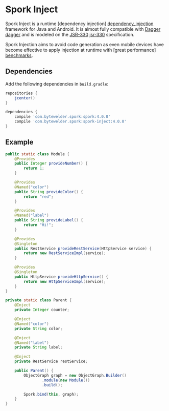 # Spork Inject

Spork Inject is a runtime [dependency injection] [dependency_injection] framework for Java and Android. It is almost fully compatible with [Dagger] [dagger] and is modeled on the [JSR-330] [jsr-330] specification.

Spork Injection aims to avoid code generation as even mobile devices have become effective to apply injection at runtime with [great performance] [benchmarks].

## Dependencies

Add the following dependencies in `build.gradle`:

```groovy
repositories {
	jcenter()
}

dependencies {
    compile 'com.bytewelder.spork:spork:4.0.0'
    compile 'com.bytewelder.spork:spork-inject:4.0.0'
}
```

## Example

```java
public static class Module {
	@Provides
	public Integer provideNumber() {
		return 1;
	}

	@Provides
	@Named("color")
	public String provideColor() {
		return "red";
	}

	@Provides
	@Named("label")
	public String provideLabel() {
		return "Hi!";
	}

	@Provides
	@Singleton
	public RestService provideRestService(HttpService service) {
		return new RestServiceImpl(service);
	}

	@Provides
	@Singleton
	public HttpService provideHttpService() {
		return new HttpServiceImpl(service);
	}
}

private static class Parent {
	@Inject
	private Integer counter;

	@Inject
	@Named("color")
	private String color;

	@Inject
	@Named("label")
	private String label;

	@Inject
	private RestService restService;

	public Parent() {
		ObjectGraph graph = new ObjectGraph.Builder()
				.module(new Module())
				.build();

		Spork.bind(this, graph);
	}
}
```

[dependency_injection]: https://en.wikipedia.org/wiki/Dependency_injection
[dagger]: https://google.github.io/dagger/
[benchmarks]: http://spork.bytewelder.com/about/benchmarks/
[jsr-330]: https://jcp.org/en/jsr/detail?id=330